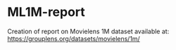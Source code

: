 # ML1M-report
Creation of report on Movielens 1M dataset available at: https://grouplens.org/datasets/movielens/1m/
